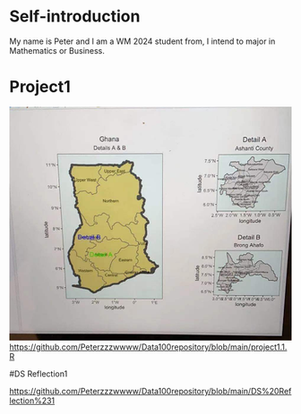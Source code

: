 # Self-introduction

My name is Peter and I am a WM 2024 student from, I intend to major in Mathematics or Business.



# Project1
![](WechatIMG366.jpeg)
https://github.com/Peterzzzwwww/Data100repository/blob/main/project1.1.R

#DS Reflection1


https://github.com/Peterzzzwwww/Data100repository/blob/main/DS%20Reflection%231

